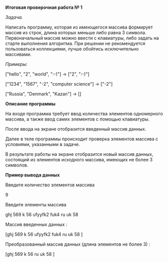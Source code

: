 **Итоговая проверочная работа № 1**


*Задача.*

Написать программу, которая из имеющегося массива  формирует массив из строк, 
длина которых меньше либо равна 3 символа. Первоначальный массив можно ввести с клавиатуры,
либо задать на старте выполнения алгоритма. При решении не рекомендуется пользоваться коллекциями,
лучше обойтись исключительно массивами.

*Примеры:* 

["hello", "2", "world", ":-)"] -> ["2", ":-)"]

["1234", "1567", "-2", "computer science"] -> ["-2"]

["Russia", "Denmark", "Kazan"] -> []


**Описание программы**

На входе программа требует ввод количества элементов
одномерного массива, а также ввод самих элементов с помощью клавиатуры.

После ввода на экране отобразится введенный массив данных.

Далее в теле программы происходит  проверка
элементов массива с условиями, указанными в задаче.

В результате работы на экране отобразится новый массив данных, состоящий из элементов исходного массива, имеющих не более 3 символов.

**Пример вывода данных**

Введите количество элементов массива

9

Введите элементы массива 

ghj
569
k
56
ufyyfk2
fuk4
ru
uk
58

Массив введенных данных :

[ghj    569   k   56   ufyyfk2   fuk4   ru   uk   58   ]

Преобразованный массив  данных (длина элементов не более 3) : 

[ghj   569   k   56   ru   uk   58      ]